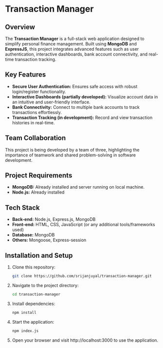 # Transaction Manager  

## Overview  
The **Transaction Manager** is a full-stack web application designed to simplify personal finance management. Built using **MongoDB** and **ExpressJS**, this project integrates advanced features such as user authentication, interactive dashboards, bank account connectivity, and real-time transaction tracking.  

## Key Features  
- **Secure User Authentication:** Ensures safe access with robust login/register functionality.  
- **Interactive Dashboards (partially developed):** Visualize account data in an intuitive and user-friendly interface.  
- **Bank Connectivity:** Connect to multiple bank accounts to track transactions effortlessly.  
- **Transaction Tracking (in development):** Record and view transaction histories in real-time.  

## Team Collaboration  
This project is being developed by a team of three, highlighting the importance of teamwork and shared problem-solving in software development.  

## Project Requirements
- **MongoDB:** Already installed and server running on local machine.
- **Node.js:** Already installed
## Tech Stack  
- **Back-end:** Node.js, Express.js, MongoDB  
- **Front-end:** HTML, CSS, JavaScript (or any additional tools/frameworks used)  
- **Database:** MongoDB
- **Others:** Mongoose, Express-session

## Installation and Setup  
1. Clone this repository:  
   ```bash
   git clone https://github.com/srijanjuyal/transaction-manager.git
2. Navigate to the project directory:
    ```bash
    cd transaction-manager  
3. Install dependencies:
    ```bash
    npm install  
4. Start the application:
    ```bash
    npm index.js
5. Open your browser and visit http://localhost:3000 to use the application.